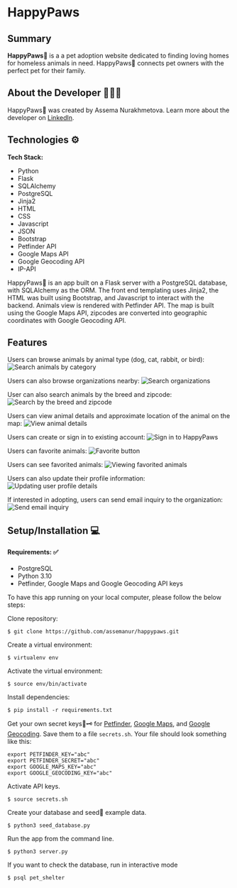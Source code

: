# HappyPaws


## Summary

**HappyPaws**🐾 is a a pet adoption website dedicated to finding loving homes for homeless animals in need. HappyPaws🐾 connects pet owners with the perfect pet for their family.


## About the Developer 👩🏻‍💻

HappyPaws🐾 was created by Assema Nurakhmetova. Learn more about the developer on [LinkedIn](https://www.linkedin.com/in/assemanur/).


## Technologies ⚙️

**Tech Stack:**

- Python
- Flask
- SQLAlchemy
- PostgreSQL
- Jinja2
- HTML
- CSS
- Javascript
- JSON
- Bootstrap
- Petfinder API
- Google Maps API
- Google Geocoding API
- IP-API

HappyPaws🐾 is an app built on a Flask server with a PostgreSQL database, with SQLAlchemy as the ORM. The front end templating uses Jinja2, the HTML was built using Bootstrap, and Javascript to interact with the backend. Animals view is rendered with Petfinder API. The map is built using the Google Maps API, zipcodes are converted into geographic coordinates with Google Geocoding API.

## <a name="features"></a>Features

Users can browse animals by animal type (dog, cat, rabbit, or bird):
![](https://github.com/assemanur/happypaws/blob/main/static/img/readme/categories.png "Search animals by category")

Users can also browse organizations nearby:
![](https://github.com/assemanur/happypaws/blob/main/static/img/readme/search_organizations.png "Search organizations")

User can also search animals by the breed and zipcode: 
![](https://github.com/assemanur/happypaws/blob/main/static/img/readme/custom_search.png "Search by the breed and zipcode")

Users can view animal details and approximate location of the animal on the map:
![](https://github.com/assemanur/happypaws/blob/main/static/img/readme/animal_details_1.png "View animal details")

Users can create or sign in to existing account:
![](https://github.com/assemanur/happypaws/blob/main/static/img/readme/sign_in.png "Sign in to HappyPaws")

Users can favorite animals:
![](https://github.com/assemanur/happypaws/blob/main/static/img/readme/favorite.png "Favorite button")

Users can see favorited animals:
![](https://github.com/assemanur/happypaws/blob/main/static/img/readme/favorites.png "Viewing favorited animals")

Users can also update their profile information:
![](https://github.com/assemanur/happypaws/blob/main/static/img/readme/user_profile.png "Updating user profile details")

If interested in adopting, users can send email inquiry to the organization:
![](https://github.com/assemanur/happypaws/blob/main/static/img/readme/email%20inquiry.png "Send email inquiry")

## <a name="installation"></a>Setup/Installation 💻

#### Requirements: ✅

- PostgreSQL
- Python 3.10
- Petfinder, Google Maps and Google Geocoding API keys

To have this app running on your local computer, please follow the below steps:

Clone repository:
```
$ git clone https://github.com/assemanur/happypaws.git
```
Create a virtual environment:
```
$ virtualenv env
```
Activate the virtual environment:
```
$ source env/bin/activate
```
Install dependencies:
```
$ pip install -r requirements.txt
```
Get your own secret keys🔑🗝 for [Petfinder](https://www.petfinder.com/developers/), [Google Maps](https://developers.google.com/maps/documentation/javascript/get-api-key), and [Google Geocoding](https://developers.google.com/maps/documentation/geocoding/get-api-key). Save them to a file `secrets.sh`. Your file should look something like this:
```
export PETFINDER_KEY="abc"
export PETFINDER_SECRET="abc"
export GOOGLE_MAPS_KEY="abc"
export GOOGLE_GEOCODING_KEY="abc"
```
Activate API keys.
```
$ source secrets.sh
```
Create your database and seed🌱 example data.
```
$ python3 seed_database.py
```
Run the app from the command line.
```
$ python3 server.py
```
If you want to check the database, run in interactive mode
```
$ psql pet_shelter